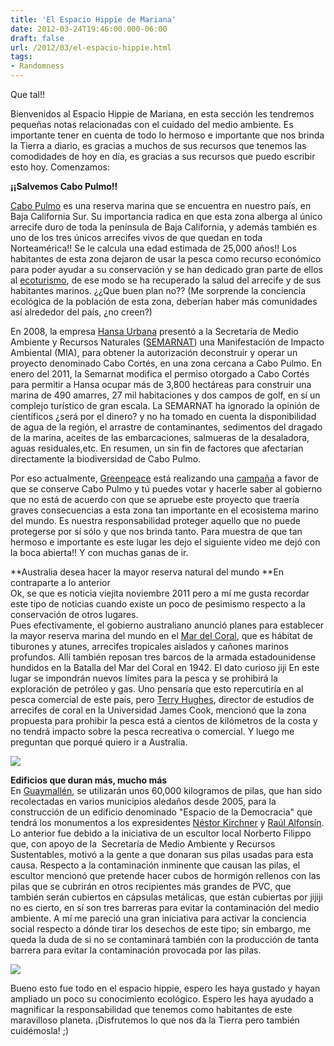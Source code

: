 ```yaml
---
title: 'El Espacio Hippie de Mariana'
date: 2012-03-24T19:46:00.000-06:00
draft: false
url: /2012/03/el-espacio-hippie.html
tags: 
- Randomness
---
```


Que tal!!

Bienvenidos al Espacio Hippie de Mariana, en esta sección les tendremos pequeñas notas relacionadas con el cuidado del medio ambiente. Es importante tener en cuenta de todo lo hermoso e importante que nos brinda la Tierra a diario, es gracias a muchos de sus recursos que tenemos las comodidades de hoy en día, es gracias a sus recursos que puedo escribir esto hoy. Comenzamos:

  

**¡¡Salvemos Cabo Pulmo!!**

[Cabo Pulmo](http://www.greenpeace.org/mexico/es/Campanas/Oceanos-y-costas/Que-amenaza-a-nuestros-oceanos/Turismo-depredador/Cabo-Pulmo-paraiso-en-riesgo/) es una reserva marina que se encuentra en nuestro país, en Baja California Sur. Su importancia radica en que esta zona alberga al único arrecife duro de toda la península de Baja California, y además también es uno de los tres únicos arrecifes vivos de que quedan en toda Norteamérica!! Se le calcula una edad estimada de 25,000 años!! Los habitantes de esta zona dejaron de usar la pesca como recurso económico para poder ayudar a su conservación y se han dedicado gran parte de ellos al [ecoturismo](http://www.kuyima.com/seco/concepts.html), de ese modo se ha recuperado la salud del arrecife y de sus habitantes marinos. ¿¿Que buen plan no?? (Me sorprende la conciencia ecológica de la población de esta zona, deberían haber más comunidades así alrededor del país, ¿no creen?)  
  
  
  
  
En 2008, la empresa [Hansa Urbana](http://www.hansaurbana.com/) presentó a la Secretaría de Medio Ambiente y Recursos Naturales ([SEMARNAT](http://www.semarnat.gob.mx/Pages/Inicio.aspx)) una Manifestación de Impacto Ambiental (MIA), para obtener la autorización deconstruir y operar un proyecto denominado Cabo Cortés, en una zona cercana a Cabo Pulmo. En enero del 2011, la Semarnat modifica el permiso otorgado a Cabo Cortés para permitir a Hansa ocupar más de 3,800 hectáreas para construir una marina de 490 amarres, 27 mil habitaciones y dos campos de golf, en sí un complejo turístico de gran escala. La SEMARNAT ha ignorado la opinión de científicos ¿será por el dinero? y no ha tomado en cuenta la disponibilidad de agua de la región, el arrastre de contaminantes, sedimentos del dragado de la marina, aceites de las embarcaciones, salmueras de la desaladora, aguas residuales,etc. En resumen, un sin fin de factores que afectarían directamente la biodiversidad de Cabo Pulmo.  
  
  
Por eso actualmente, [Greenpeace](http://www.greenpeace.org/) está realizando una [campaña](http://salvemoscabopulmo.com/) a favor de que se conserve Cabo Pulmo y tú puedes votar y hacerle saber al gobierno que no está de acuerdo con que se apruebe este proyecto que traería graves consecuencias a esta zona tan importante en el ecosistema marino del mundo. Es nuestra responsabilidad proteger aquello que no puede protegerse por sí sólo y que nos brinda tanto. Para muestra de que tan hermoso e importante es este lugar les dejo el siguiente video me dejó con la boca abierta!! Y con muchas ganas de ir.  
  
  
**Australia desea hacer la mayor reserva natural del mundo **En contraparte a lo anterior  
Ok, se que es noticia viejita noviembre 2011 pero a mí me gusta recordar este tipo de noticias cuando existe un poco de pesimismo respecto a la conservación de otros lugares.  
Pues efectivamente, el gobierno australiano anunció planes para establecer la mayor reserva marina del mundo en el [Mar del Coral](http://es.wikipedia.org/wiki/Mar_del_Coral), que es hábitat de tiburones y atunes, arrecifes tropicales aislados y cañones marinos profundos. Allí también reposan tres barcos de la armada estadounidense hundidos en la Batalla del Mar del Coral en 1942. El dato curioso jiji En este lugar se impondrán nuevos límites para la pesca y se prohibirá la exploración de petróleo y gas. Uno pensaría que esto repercutiría en al pesca comercial de este país, pero [Terry Hughes](http://www.coralcoe.org.au/research/terryhughes.html), director de estudios de arrecifes de coral en la Universidad James Cook, mencionó que la zona propuesta para prohibir la pesca está a cientos de kilómetros de la costa y no tendrá impacto sobre la pesca recreativa o comercial. Y luego me preguntan que porqué quiero ir a Australia.  
  
  

![](http://xn--elviajedetussueos-txb.com/wp-content/uploads/granbarreracoral.jpg)

  

**Edificios que duran más, mucho más**  
En [Guaymallén](http://es.wikipedia.org/wiki/Departamento_Guaymall%C3%A9n), se utilizarán unos 60,000 kilogramos de pilas, que han sido recolectadas en varios municipios aledaños desde 2005, para la construcción de un edificio denominado "Espacio de la Democracia" que tendrá los monumentos a los expresidentes [Néstor Kirchner](http://es.wikipedia.org/wiki/N%C3%A9stor_Kirchner) y [Raúl Alfonsín](http://es.wikipedia.org/wiki/Ra%C3%BAl_Alfons%C3%ADn). Lo anterior fue debido a la iniciativa de un escultor local Norberto Filippo que, con apoyo de la  Secretaría de Medio Ambiente y Recursos Sustentables, motivó a la gente a que donaran sus pilas usadas para esta causa. Respecto a la contaminación inminente que causan las pilas, el escultor mencionó que pretende hacer cubos de hormigón rellenos con las pilas que se cubrirán en otros recipientes más grandes de PVC, que también serán cubiertos en cápsulas metálicas, que están cubiertas por jijiji no es cierto, en sí son tres barreras para evitar la contaminación del medio ambiente. A mí me pareció una gran iniciativa para activar la conciencia social respecto a dónde tirar los desechos de este tipo; sin embargo, me queda la duda de si no se contaminará también con la producción de tanta barrera para evitar la contaminación provocada por las pilas.  
  
  

![](http://www.oaquito.org.ec/images/contenidos/reciclar_pilas.jpg)

  

Bueno esto fue todo en el espacio hippie, espero les haya gustado y hayan ampliado un poco su conocimiento ecológico. Espero les haya ayudado a magnificar la responsabilidad que tenemos como habitantes de este maravilloso planeta. ¡Disfrutemos lo que nos da la Tierra pero también cuidémosla! ;)